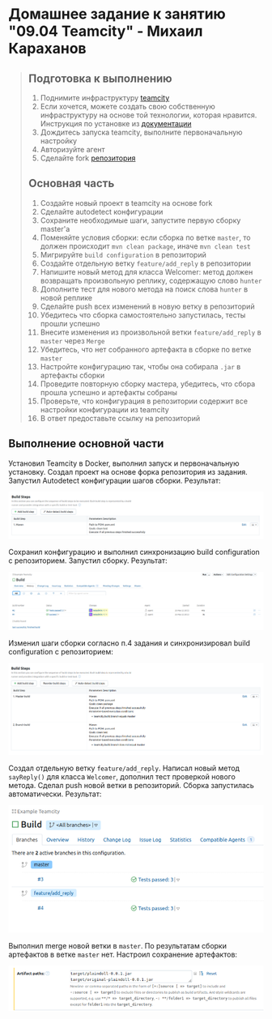 # Домашнее задание к занятию "09.04 Teamcity" - Михаил Караханов

>## Подготовка к выполнению
>
>1. Поднимите инфраструктуру [teamcity](./teamcity/docker-compose.yml)
>2. Если хочется, можете создать свою собственную инфраструктуру на основе той технологии, которая нравится. Инструкция по установке из [документации](https://www.jetbrains.com/help/teamcity/installing-and-configuring-the-teamcity-server.html)
>3. Дождитесь запуска teamcity, выполните первоначальную настройку
>4. Авторизуйте агент
>5. Сделайте fork [репозитория](https://github.com/aragastmatb/example-teamcity)
>
>## Основная часть
>
>1. Создайте новый проект в teamcity на основе fork
>2. Сделайте autodetect конфигурации
>3. Сохраните необходимые шаги, запустите первую сборку master'a
>4. Поменяйте условия сборки: если сборка по ветке `master`, то должен происходит `mvn clean package`, иначе `mvn clean test`
>5. Мигрируйте `build configuration` в репозиторий
>6. Создайте отдельную ветку `feature/add_reply` в репозитории
>7. Напишите новый метод для класса Welcomer: метод должен возвращать произвольную реплику, содержащую слово `hunter`
>8. Дополните тест для нового метода на поиск слова `hunter` в новой реплике
>9. Сделайте push всех изменений в новую ветку в репозиторий
>10. Убедитесь что сборка самостоятельно запустилась, тесты прошли успешно
>11. Внесите изменения из произвольной ветки `feature/add_reply` в `master` через `Merge`
>12. Убедитесь, что нет собранного артефакта в сборке по ветке `master`
>13. Настройте конфигурацию так, чтобы она собирала `.jar` в артефакты сборки
>14. Проведите повторную сборку мастера, убедитесь, что сбора прошла успешно и артефакты собраны
>15. Проверьте, что конфигурация в репозитории содержит все настройки конфигурации из teamcity
>16. В ответ предоставьте ссылку на репозиторий

## Выполнение основной части

Установил Teamcity в Docker, выполнил запуск и первоначальную установку. Создал проект на основе форка репозитория из задания. Запустил Autodetect конфигурации шагов сборки. Результат:

![autodetect](/img/09_04_autodetect.png)

Сохранил конфигурацию и выполнил синхронизацию build configuration с репозиторием. Запустил сборку. Результат:

![first_build](/img/09_04_first_build.png)

Изменил шаги сборки согласно п.4 задания и синхронизировал build configuration c репозиторием:

![change_build](/img/09_04_change_build.png)

Создал отдельную ветку `feature/add_reply`. Написал новый метод `sayReply()` для класса `Welcomer`, дополнил тест проверкой нового метода. Сделал push новой ветки в репозиторий. Сборка запустилась автоматически. Результат:

![new_branch_build](/img/09_04_new_branch_build.png)

Выполнил merge новой ветки в `master`. По результатам сборки артефактов в ветке `master` нет. Настроил сохранение артефактов:

![artifacts](/img/09_04_artifacts.png)
